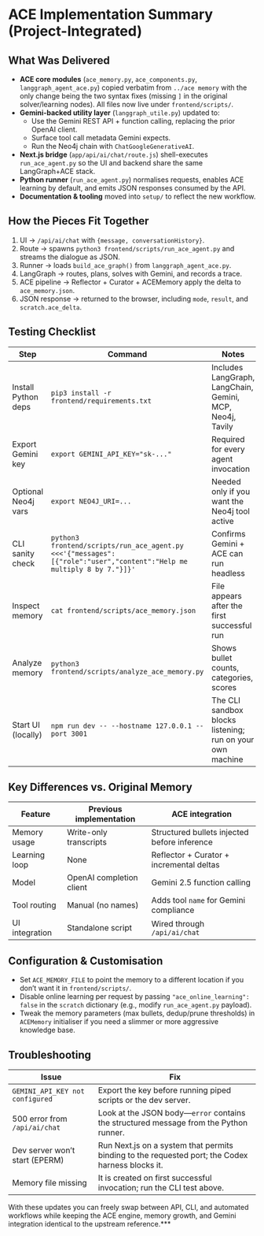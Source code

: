 # ACE Implementation Summary (Project-Integrated)

## What Was Delivered

- **ACE core modules** (`ace_memory.py`, `ace_components.py`, `langgraph_agent_ace.py`) copied verbatim from `../ace memory` with the only change being the two syntax fixes (missing `]` in the original solver/learning nodes). All files now live under `frontend/scripts/`.
- **Gemini-backed utility layer** (`langgraph_utile.py`) updated to:
  - Use the Gemini REST API + function calling, replacing the prior OpenAI client.
  - Surface tool call metadata Gemini expects.
  - Run the Neo4j chain with `ChatGoogleGenerativeAI`.
- **Next.js bridge** (`app/api/ai/chat/route.js`) shell-executes `run_ace_agent.py` so the UI and backend share the same LangGraph+ACE stack.
- **Python runner** (`run_ace_agent.py`) normalises requests, enables ACE learning by default, and emits JSON responses consumed by the API.
- **Documentation & tooling** moved into `setup/` to reflect the new workflow.

## How the Pieces Fit Together

1. UI → `/api/ai/chat` with `{message, conversationHistory}`.
2. Route → spawns `python3 frontend/scripts/run_ace_agent.py` and streams the dialogue as JSON.
3. Runner → loads `build_ace_graph()` from `langgraph_agent_ace.py`.
4. LangGraph → routes, plans, solves with Gemini, and records a trace.
5. ACE pipeline → Reflector + Curator + ACEMemory apply the delta to `ace_memory.json`.
6. JSON response → returned to the browser, including `mode`, `result`, and `scratch.ace_delta`.

## Testing Checklist

| Step | Command | Notes |
|------|---------|-------|
| Install Python deps | `pip3 install -r frontend/requirements.txt` | Includes LangGraph, LangChain, Gemini, MCP, Neo4j, Tavily |
| Export Gemini key | `export GEMINI_API_KEY="sk-..."` | Required for every agent invocation |
| Optional Neo4j vars | `export NEO4J_URI=...` | Needed only if you want the Neo4j tool active |
| CLI sanity check | `python3 frontend/scripts/run_ace_agent.py <<<'{"messages":[{"role":"user","content":"Help me multiply 8 by 7."}]}'` | Confirms Gemini + ACE can run headless |
| Inspect memory | `cat frontend/scripts/ace_memory.json` | File appears after the first successful run |
| Analyze memory | `python3 frontend/scripts/analyze_ace_memory.py` | Shows bullet counts, categories, scores |
| Start UI (locally) | `npm run dev -- --hostname 127.0.0.1 --port 3001` | The CLI sandbox blocks listening; run on your own machine |

## Key Differences vs. Original Memory

| Feature | Previous implementation | ACE integration |
|---------|------------------------|-----------------|
| Memory usage | Write-only transcripts | Structured bullets injected before inference |
| Learning loop | None | Reflector + Curator + incremental deltas |
| Model | OpenAI completion client | Gemini 2.5 function calling |
| Tool routing | Manual (no names) | Adds tool `name` for Gemini compliance |
| UI integration | Standalone script | Wired through `/api/ai/chat` |

## Configuration & Customisation

- Set `ACE_MEMORY_FILE` to point the memory to a different location if you don’t want it in `frontend/scripts/`.
- Disable online learning per request by passing `"ace_online_learning": false` in the `scratch` dictionary (e.g., modify `run_ace_agent.py` payload).
- Tweak the memory parameters (max bullets, dedup/prune thresholds) in `ACEMemory` initialiser if you need a slimmer or more aggressive knowledge base.

## Troubleshooting

| Issue | Fix |
|-------|-----|
| `GEMINI_API_KEY not configured` | Export the key before running piped scripts or the dev server. |
| 500 error from `/api/ai/chat` | Look at the JSON body—`error` contains the structured message from the Python runner. |
| Dev server won’t start (EPERM) | Run Next.js on a system that permits binding to the requested port; the Codex harness blocks it. |
| Memory file missing | It is created on first successful invocation; run the CLI test above. |

With these updates you can freely swap between API, CLI, and automated workflows while keeping the ACE engine, memory growth, and Gemini integration identical to the upstream reference.***
